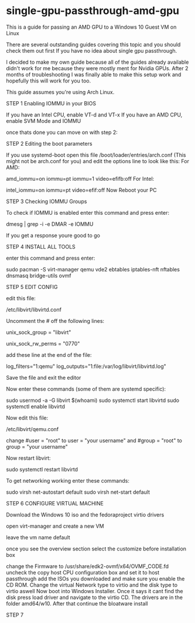 # single-gpu-passthrough-amd-gpu
This is a guide for passing an AMD GPU to a Windows 10 Guest VM on Linux

There are several outstanding guides covering this topic and you should check them out first If you have no idea about single gpu passthrough.

I decided to make my own guide because all of the guides already available didn't work for me because they were mostly ment for Nvidia GPUs.
After 2 months of troubleshooting I was finally able to make this setup work and hopefully this will work for you too.

This guide assumes you're using Arch Linux.

STEP 1 Enabling IOMMU in your BIOS

If you have an Intel CPU, enable VT-d and VT-x
If you have an AMD CPU, enable SVM Mode and IOMMU

once thats done you can move on with step 2:

STEP 2 Editing the boot parameters

If you use systemd-boot open this file /boot/loader/entries/arch.conf (This might not be arch.conf for you)
and edit the options line to look like this:
For AMD:

amd_iommu=on iommu=pt iommu=1 video=efifb:off
For Intel:

intel_iommu=on iommu=pt video=efif:off
Now Reboot your PC

STEP 3 Checking IOMMU Groups

To check if IOMMU is enabled enter this command and press enter:

dmesg | grep -i -e DMAR -e IOMMU

If you get a response youre good to go

STEP 4 INSTALL ALL TOOLS

enter this command and press enter:

sudo pacman -S virt-manager qemu vde2 ebtables iptables-nft nftables dnsmasq bridge-utils ovmf

STEP 5 EDIT CONFIG

edit this file:

/etc/libvirt/libvirtd.conf

Uncomment the # off the following lines:

unix_sock_group = "libvirt"

unix_sock_rw_perms = "0770"

add these line at the end of the file:

log_filters="1:qemu"
log_outputs="1:file:/var/log/libvirt/libvirtd.log"

Save the file and exit the editor

Now enter these commands (some of them are systemd specific):

sudo usermod -a -G libvirt $(whoami)
sudo systemctl start libvirtd
sudo systemctl enable libvirtd

Now edit this file:

/etc/libvirt/qemu.conf

change
#user = "root" to user = "your username"
and
#group = "root" to group = "your username"

Now restart libvirt:

sudo systemctl restart libvirtd

To get networking working enter these commands:

sudo virsh net-autostart default
sudo virsh net-start default

STEP 6 CONFIGURE VIRTUAL MACHINE

Download the Windows 10 iso and the fedoraproject virtio drivers

open virt-manager and create a new VM

leave the vm name default

once you see the overview section select the customize before installation box

change the Firmware to /usr/share/edk2-ovmf/x64/OVMF_CODE.fd
uncheck the copy host CPU configuration box and set it to host passthrough
add the ISOs you downloaded and make sure you enable the CD ROM.
Change the virtual Network type to virtio and the disk type to virtio aswell
Now boot into Windows Installer. Once it says it cant find the disk press load driver and navigate to the virtio CD. The drivers are in the folder amd64/w10.
After that continue the bloatware install

STEP 7

